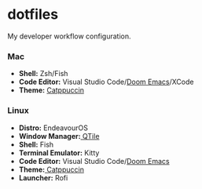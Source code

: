 # dotfiles
<p>My developer workflow configuration.</p>

### Mac
* <b>Shell:</b> Zsh/Fish
* <b>Code Editor:</b> Visual Studio Code/<a href="https://github.com/doomemacs/doomemacs" target="_blank">Doom Emacs</a>/XCode
* <b>Theme:</b> <a href="https://github.com/catppuccin/catppuccin" target="_blank">Catppuccin</a>

### Linux
* <b>Distro:</b> EndeavourOS
* <b>Window Manager:</b><a href="hhttps://github.com/qtile/qtile" target="_blank"> QTile</a>
* <b>Shell:</b> Fish
* <b>Terminal Emulator:</b> Kitty
* <b>Code Editor:</b> Visual Studio Code/<a href="https://github.com/doomemacs/doomemacs" target="_blank">Doom Emacs</a>
* <b>Theme:</b><a href="https://github.com/catppuccin/catppuccin" target="_blank"> Catppuccin</a>
* <b>Launcher:</b> Rofi


